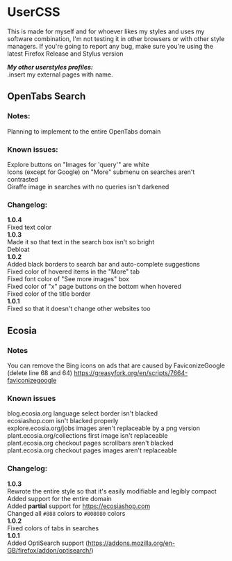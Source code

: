 # UserCSS
This is made for myself and for whoever likes my styles and uses my software combination, I'm not testing it in other browsers or with other style managers. If you're going to report any bug, make sure you're using the latest Firefox Release and Stylus version

***My other userstyles profiles:***<br>
.insert my external pages with name.

## OpenTabs Search
### Notes:
Planning to implement to the entire OpenTabs domain
### Known issues:
Explore buttons on "Images for 'query'" are white<br>
Icons (except for Google) on "More" submenu on searches aren't contrasted<br>
Giraffe image in searches with no queries isn't darkened<br>
### Changelog:
**1.0.4**<br>
Fixed text color<br>
**1.0.3**<br>
Made it so that text in the search box isn't so bright<br>
Debloat<br>
**1.0.2**<br>
Added black borders to search bar and auto-complete suggestions<br>
Fixed color of hovered items in the "More" tab<br>
Fixed font color of "See more images" box<br>
Fixed color of "x" page buttons on the bottom when hovered<br>
Fixed color of the title border<br>
**1.0.1**<br>
Fixed so that it doesn't change other websites too
## Ecosia
### Notes
You can remove the Bing icons on ads that are caused by FaviconizeGoogle (delete line 68 and 64) https://greasyfork.org/en/scripts/7664-faviconizegoogle
### Known issues
blog.ecosia.org language select border isn't blacked<br>
ecosiashop.com isn't blacked properly<br>
explore.ecosia.org/jobs images aren't replaceable by a png version<br>
plant.ecosia.org/collections first image isn't replaceable<br>
plant.ecosia.org checkout pages scrollbars aren't blacked<br>
plant.ecosia.org checkout pages images aren't replaceable
### Changelog:
**1.0.3**<br>
Rewrote the entire style so that it's easily modifiable and legibly compact<br>
Added support for the entire domain<br>
Added **partial** support for https://ecosiashop.com<br>
Changed all `#888` colors to `#808080` colors<br>
**1.0.2**<br>
Fixed colors of tabs in searches<br>
**1.0.1**<br>
Added OptiSearch support (https://addons.mozilla.org/en-GB/firefox/addon/optisearch/)
